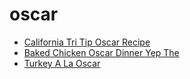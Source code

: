 # oscar

 * [California Tri Tip Oscar Recipe](../../index/c/california-tri-tip-oscar-recipe.json)
 * [Baked Chicken Oscar Dinner Yep The](../../index/b/baked-chicken-oscar-dinner-yep-the.json)
 * [Turkey A La Oscar](../../index/t/turkey-a-la-oscar.json)
